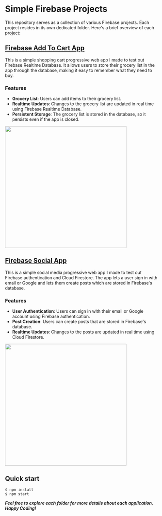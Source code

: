 # Simple Firebase Projects

This repository serves as a collection of various Firebase projects. Each project resides in its own dedicated folder. Here's a brief overview of each project:

## [Firebase Add To Cart App](./Firebase%20Add%20To%20Cart%20Web%20App)

This is a simple shopping cart progressive web app I made to test out Firebase Realtime Database. It allows users to store their grocery list in the app through the database, making it easy to remember what they need to buy.

### Features

- **Grocery List**: Users can add items to their grocery list.
- **Realtime Updates**: Changes to the grocery list are updated in real time using Firebase Realtime Database.
- **Persistent Storage**: The grocery list is stored in the database, so it persists even if the app is closed.

<a href="https://github.com/AbdulDevHub/Simple-AI-Projects/" target="_blank" rel="noreferrer">
  <img height="400" src="Firebase Add To Cart App/assets/Screenshot.png">
</a>

## [Firebase Social App](./Firebase%20Social%20Media%20Web%20App)

This is a simple social media progressive web app I made to test out Firebase authentication and Cloud Firestore. The app lets a user sign in with email or Google and lets them create posts which are stored in Firebase's database.

### Features

- **User Authentication**: Users can sign in with their email or Google account using Firebase authentication.
- **Post Creation**: Users can create posts that are stored in Firebase's database.
- **Realtime Updates**: Changes to the posts are updated in real time using Cloud Firestore.

<a href="https://github.com/AbdulDevHub/Simple-AI-Projects/" target="_blank" rel="noreferrer">
  <img height="400" src="Firebase Social App/assets/images/Screenshot.png">
</a>

## Quick start

```
$ npm install
$ npm start
````

**_Feel free to explore each folder for more details about each application. Happy Coding!_**

<br>
